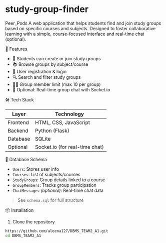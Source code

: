 # study-group-finder
Peer_Pods
A web application that helps students find and join study groups based on specific courses and subjects. Designed to foster collaborative learning with a simple, course-focused interface and real-time chat (optional).

🚀 Features

- 👥 Students can create or join study groups
- 📚 Browse groups by subject/course
- 🔐 User registration & login
- 🔍 Search and filter study groups
- 🧑‍💻 Group member limit (max 10 per group)
- 💬 Optional: Real-time group chat with Socket.io

🛠️ Tech Stack

| Layer      | Technology              |
|------------|--------------------------|
| Frontend   | HTML, CSS, JavaScript    |
| Backend    | Python (Flask)           |
| Database   | SQLite                   |
| Optional   | Socket.io (for real-time chat) |

 🧱 Database Schema

- `Users`: Stores user info
- `Courses`: List of subjects/courses
- `StudyGroups`: Group details linked to a course
- `GroupMembers`: Tracks group participation
- `ChatMessages` *(optional)*: Real-time chat data

> See `schema.sql` for full structure

📦 Installation

1. Clone the repository
```bash
https://github.com/aleena127/DBMS_TEAM2_A1.git
cd DBMS_TEAM2_A1

